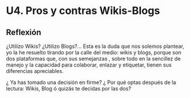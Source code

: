 
# U4. Pros y contras Wikis-Blogs

## Reflexión


¿Utilizo Wikis? ¿Utilizo Blogs?... Esta es la duda que nos solemos plantear, yo la he resuelto tirando por la calle del medio: wikis y blogs, porque son dos plataformas que, con sus semejanzas , sobre todo en la sencillez de manejo y la capacidad para colaborar, enlazar y etiquetar, tienen sus diferencias apreciables.

¿ Ya has tomado una decisión en firme? ¿ Por qué optas después de la lectura: Wikis, Blog ó quizás te decidas por las dos?

